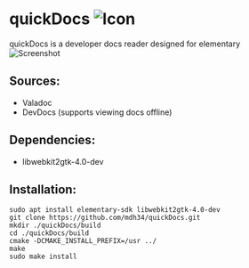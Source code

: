 
# quickDocs ![Icon](https://github.com/mdh34/quickDocs/raw/master/data/icons/64/com.github.mdh34.quickDocs.svg?sanitize=true)


quickDocs is a developer docs reader designed for elementary
![Screenshot](https://imgur.com/0t2mmmy.png)

## Sources:
 - Valadoc
 - DevDocs (supports viewing docs offline)

## Dependencies:
 - libwebkit2gtk-4.0-dev


## Installation:
```
sudo apt install elementary-sdk libwebkit2gtk-4.0-dev
git clone https://github.com/mdh34/quickDocs.git
mkdir ./quickDocs/build
cd ./quickDocs/build
cmake -DCMAKE_INSTALL_PREFIX=/usr ../
make
sudo make install
```
